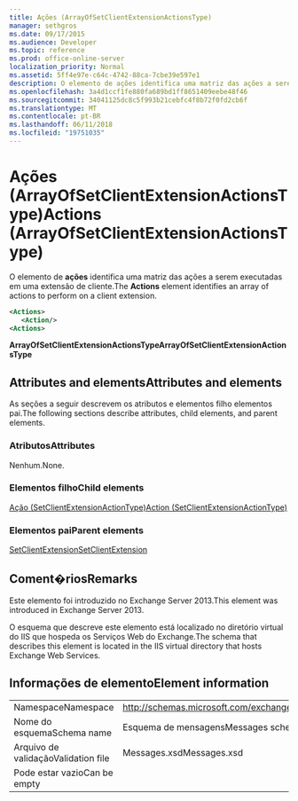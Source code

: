 ```yaml
---
title: Ações (ArrayOfSetClientExtensionActionsType)
manager: sethgros
ms.date: 09/17/2015
ms.audience: Developer
ms.topic: reference
ms.prod: office-online-server
localization_priority: Normal
ms.assetid: 5ff4e97e-c64c-4742-88ca-7cbe39e597e1
description: O elemento de ações identifica uma matriz das ações a serem executadas em uma extensão de cliente.
ms.openlocfilehash: 3a4d1ccf1fe880fa689bd1ff8651409eebe48f46
ms.sourcegitcommit: 34041125dc8c5f993b21cebfc4f8b72f0fd2cb6f
ms.translationtype: MT
ms.contentlocale: pt-BR
ms.lasthandoff: 06/11/2018
ms.locfileid: "19751035"
---
```

# <a name="actions-arrayofsetclientextensionactionstype"></a><span data-ttu-id="f26fa-103">Ações (ArrayOfSetClientExtensionActionsType)</span><span class="sxs-lookup"><span data-stu-id="f26fa-103">Actions (ArrayOfSetClientExtensionActionsType)</span></span>

<span data-ttu-id="f26fa-104">O elemento de **ações** identifica uma matriz das ações a serem executadas em uma extensão de cliente.</span><span class="sxs-lookup"><span data-stu-id="f26fa-104">The **Actions** element identifies an array of actions to perform on a client extension.</span></span> 
  
```XML
<Actions>
   <Action/>
<Actions>
```

 <span data-ttu-id="f26fa-105">**ArrayOfSetClientExtensionActionsType**</span><span class="sxs-lookup"><span data-stu-id="f26fa-105">**ArrayOfSetClientExtensionActionsType**</span></span>
## <a name="attributes-and-elements"></a><span data-ttu-id="f26fa-106">Attributes and elements</span><span class="sxs-lookup"><span data-stu-id="f26fa-106">Attributes and elements</span></span>

<span data-ttu-id="f26fa-107">As seções a seguir descrevem os atributos e elementos filho elementos pai.</span><span class="sxs-lookup"><span data-stu-id="f26fa-107">The following sections describe attributes, child elements, and parent elements.</span></span>
  
### <a name="attributes"></a><span data-ttu-id="f26fa-108">Atributos</span><span class="sxs-lookup"><span data-stu-id="f26fa-108">Attributes</span></span>

<span data-ttu-id="f26fa-109">Nenhum.</span><span class="sxs-lookup"><span data-stu-id="f26fa-109">None.</span></span>
  
### <a name="child-elements"></a><span data-ttu-id="f26fa-110">Elementos filho</span><span class="sxs-lookup"><span data-stu-id="f26fa-110">Child elements</span></span>

[<span data-ttu-id="f26fa-111">Ação (SetClientExtensionActionType)</span><span class="sxs-lookup"><span data-stu-id="f26fa-111">Action (SetClientExtensionActionType)</span></span>](action-setclientextensionactiontype.md)
  
### <a name="parent-elements"></a><span data-ttu-id="f26fa-112">Elementos pai</span><span class="sxs-lookup"><span data-stu-id="f26fa-112">Parent elements</span></span>

[<span data-ttu-id="f26fa-113">SetClientExtension</span><span class="sxs-lookup"><span data-stu-id="f26fa-113">SetClientExtension</span></span>](setclientextension.md)
  
## <a name="remarks"></a><span data-ttu-id="f26fa-114">Coment�rios</span><span class="sxs-lookup"><span data-stu-id="f26fa-114">Remarks</span></span>

<span data-ttu-id="f26fa-115">Este elemento foi introduzido no Exchange Server 2013.</span><span class="sxs-lookup"><span data-stu-id="f26fa-115">This element was introduced in Exchange Server 2013.</span></span>
  
<span data-ttu-id="f26fa-116">O esquema que descreve este elemento está localizado no diretório virtual do IIS que hospeda os Serviços Web do Exchange.</span><span class="sxs-lookup"><span data-stu-id="f26fa-116">The schema that describes this element is located in the IIS virtual directory that hosts Exchange Web Services.</span></span>
  
## <a name="element-information"></a><span data-ttu-id="f26fa-117">Informações de elemento</span><span class="sxs-lookup"><span data-stu-id="f26fa-117">Element information</span></span>

|||
|:-----|:-----|
|<span data-ttu-id="f26fa-118">Namespace</span><span class="sxs-lookup"><span data-stu-id="f26fa-118">Namespace</span></span>  <br/> |http://schemas.microsoft.com/exchange/services/2006/messages  <br/> |
|<span data-ttu-id="f26fa-119">Nome do esquema</span><span class="sxs-lookup"><span data-stu-id="f26fa-119">Schema name</span></span>  <br/> |<span data-ttu-id="f26fa-120">Esquema de mensagens</span><span class="sxs-lookup"><span data-stu-id="f26fa-120">Messages schema</span></span>  <br/> |
|<span data-ttu-id="f26fa-121">Arquivo de validação</span><span class="sxs-lookup"><span data-stu-id="f26fa-121">Validation file</span></span>  <br/> |<span data-ttu-id="f26fa-122">Messages.xsd</span><span class="sxs-lookup"><span data-stu-id="f26fa-122">Messages.xsd</span></span>  <br/> |
|<span data-ttu-id="f26fa-123">Pode estar vazio</span><span class="sxs-lookup"><span data-stu-id="f26fa-123">Can be empty</span></span>  <br/> ||
   

